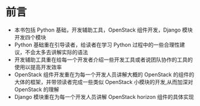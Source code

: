 # 前言

* 本书包括 Python 基础，开发辅助工具，OpenStack 组件开发，Django 模块开发四个模块
* Python 基础重在引导读者，给读者在学习 Python 过程中的一些合理性建议，不会太多去讲解实际的语法
* 开发辅助工具重在给每一个开发者介绍一些开发工具或者说团队协作的工具的使用以提高开发效率
* OpenStack 组件开发重在为每一个开发人员讲解大概的 OpenStack 的组件的大体的框架，并带领读者完成一些类似 OpenStack 小模块的开发,从而加深对 OpenStack 的理解
* Django 模块重在为每一个开发人员讲解 OpenStack horizon 组件的具体实现



